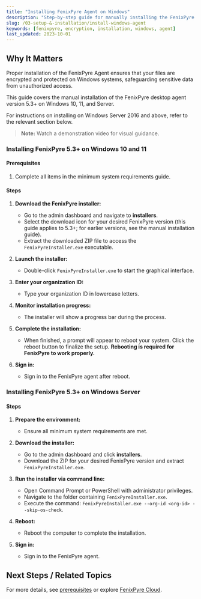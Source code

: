 ```yaml
---
title: "Installing FenixPyre Agent on Windows"
description: "Step-by-step guide for manually installing the FenixPyre desktop agent on Windows 10, 11, and Server to enhance data security."
slug: /03-setup-&-installation/install-windows-agent
keywords: [fenixpyre, encryption, installation, windows, agent]
last_updated: 2023-10-01
---
```


## Why It Matters
Proper installation of the FenixPyre Agent ensures that your files are encrypted and protected on Windows systems, safeguarding sensitive data from unauthorized access.

This guide covers the manual installation of the FenixPyre desktop agent version 5.3+ on Windows 10, 11, and Server.

For instructions on installing on Windows Server 2016 and above, refer to the relevant section below.

> **Note:** Watch a demonstration video for visual guidance.
<!-- VIDEO: ./media/install-windows-agent/demo.mp4 | Alt: FenixPyre Agent installation walkthrough | Duration: 45s -->

### Installing FenixPyre 5.3+ on Windows 10 and 11

#### Prerequisites
1. Complete all items in the minimum system requirements guide.

#### Steps
1. **Download the FenixPyre installer:**
   - Go to the admin dashboard and navigate to **installers**.
   - Select the download icon for your desired FenixPyre version (this guide applies to 5.3+; for earlier versions, see the manual installation guide).
   - Extract the downloaded ZIP file to access the `FenixPyreInstaller.exe` executable.
   <!-- IMG: ./media/install-windows-agent/installer-exe.png | Alt: FenixPyreInstaller executable file -->

2. **Launch the installer:**
   - Double-click `FenixPyreInstaller.exe` to start the graphical interface.
   <!-- IMG: ./media/install-windows-agent/splash-screen.png | Alt: FenixPyre Installer splash screen -->

3. **Enter your organization ID:**
   - Type your organization ID in lowercase letters.
   <!-- IMG: ./media/install-windows-agent/enter-org-id.png | Alt: Entering organization ID in lowercase -->

4. **Monitor installation progress:**
   - The installer will show a progress bar during the process.
   <!-- IMG: ./media/install-windows-agent/install-progress.png | Alt: Installation progress bar -->

5. **Complete the installation:**
   - When finished, a prompt will appear to reboot your system. Click the reboot button to finalize the setup. **Rebooting is required for FenixPyre to work properly.**
   <!-- IMG: ./media/install-windows-agent/reboot-prompt.png | Alt: Reboot confirmation screen -->

6. **Sign in:**
   - Sign in to the FenixPyre agent after reboot.

### Installing FenixPyre 5.3+ on Windows Server

#### Steps
1. **Prepare the environment:**
   - Ensure all minimum system requirements are met.

2. **Download the installer:**
   - Go to the admin dashboard and click **installers**.
   - Download the ZIP for your desired FenixPyre version and extract `FenixPyreInstaller.exe`.

3. **Run the installer via command line:**
   - Open Command Prompt or PowerShell with administrator privileges.
   - Navigate to the folder containing `FenixPyreInstaller.exe`.
   - Execute the command: `FenixPyreInstaller.exe --org-id <org-id> --skip-os-check`.

4. **Reboot:**
   - Reboot the computer to complete the installation.

5. **Sign in:**
   - Sign in to the FenixPyre agent.

## Next Steps / Related Topics
For more details, see [prerequisites](prerequisites.md) or explore [FenixPyre Cloud](create-tenant.md).